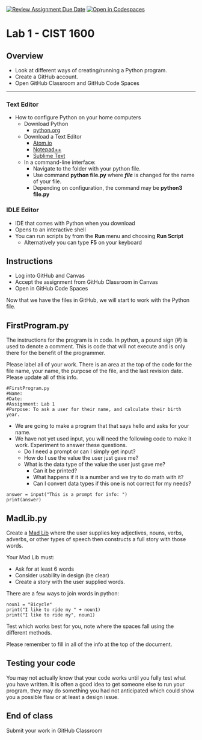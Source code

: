 [![Review Assignment Due Date](https://classroom.github.com/assets/deadline-readme-button-22041afd0340ce965d47ae6ef1cefeee28c7c493a6346c4f15d667ab976d596c.svg)](https://classroom.github.com/a/lrCoyK30)
[![Open in Codespaces](https://classroom.github.com/assets/launch-codespace-2972f46106e565e64193e422d61a12cf1da4916b45550586e14ef0a7c637dd04.svg)](https://classroom.github.com/open-in-codespaces?assignment_repo_id=15662235)
# Lab 1 - CIST 1600

## Overview
- Look at different ways of creating/running a Python program.
- Create a GitHub account.
- Open GitHub Classroom and GitHub Code Spaces

---
### Text Editor
- How to configure Python on your home computers
  - Download Python
    - [python.org](https://www.python.org/)
  - Download a Text Editor
    - [Atom.io](https://atom.io/)
    - [Notepad++](https://notepad-plus-plus.org/downloads/)
    - [Sublime Text](https://www.sublimetext.com/)
  - In a command-line interface:
    - Navigate to the folder with your python file.
    - Use command **python file.py** where ***file*** is changed for the name of your file.
    - Depending on configuration, the command may be **python3 file.py**

### IDLE Editor
- IDE that comes with Python when you download
- Opens to an interactive shell
- You can run scripts by from the **Run** menu and choosing **Run Script**
  - Alternatively you can type **F5** on your keyboard

## Instructions
- Log into GitHub and Canvas
- Accept the assignment from GitHub Classroom in Canvas
- Open in GitHub Code Spaces

Now that we have the files in GitHub, we will start to work with the Python file.

## FirstProgram.py
The instructions for the program is in code. In python, a pound sign (#) is used to denote a comment. This is code that will not execute and is only there for the benefit of the programmer.

Please label all of your work. There is an area at the top of the code for the file name, your name, the purpose of the file, and the last revision date. Please update all of this info.
```
#FirstProgram.py
#Name:
#Date:
#Assignment: Lab 1
#Purpose: To ask a user for their name, and calculate their birth year.
```
- We are going to make a program that that says hello and asks for your name.  
- We have not yet used input, you will need the following code to make it work. Experiment to answer these questions.
  - Do I need a prompt or can I simply get input?
  - How do I use the value the user just gave me?
  - What is the data type of the value the user just gave me?
    - Can it be printed?
    - What happens if it is a number and we try to do math with it?
    - Can I convert data types if this one is not correct for my needs?

```
answer = input("This is a prompt for info: ")
print(answer)
```

## MadLib.py
Create a [Mad Lib](https://en.wikipedia.org/wiki/Mad_Libs) where the user supplies key adjectives, nouns, verbs, adverbs, or other types of speech then constructs a full story with those words.

Your Mad Lib must:
- Ask for at least 6 words
- Consider usability in design (be clear)
- Create a story with the user supplied words.

There are a few ways to join words in python:

```
noun1 = "Bicycle"
print("I like to ride my " + noun1)
print("I like to ride my", noun1)
```
Test which works best for you, note where the spaces fall using the different methods.

Please remember to fill in all of the info at the top of the document.


## Testing your code
You may not actually know that your code works until you fully test what you have written. It is often a good idea to get someone else to run your program, they may do something you had not anticipated which could show you a possible flaw or at least a design issue.

## End of class
Submit your work in GitHub Classroom
